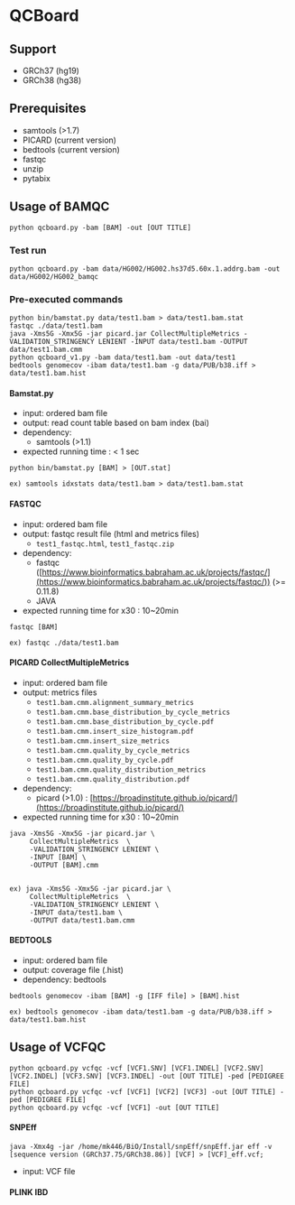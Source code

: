 # QCBoard


## Support
* GRCh37 (hg19)
* GRCh38 (hg38)

## Prerequisites
* samtools (>1.7)
* PICARD (current version)
* bedtools (current version)
* fastqc
* unzip
* pytabix


<!--## Installation
```
pip install qcboard
```
-->
## Usage of BAMQC
```
python qcboard.py -bam [BAM] -out [OUT TITLE]
```

### Test run
```
python qcboard.py -bam data/HG002/HG002.hs37d5.60x.1.addrg.bam -out data/HG002/HG002_bamqc
```


### Pre-executed commands
```
python bin/bamstat.py data/test1.bam > data/test1.bam.stat
fastqc ./data/test1.bam
java -Xms5G -Xmx5G -jar picard.jar CollectMultipleMetrics -VALIDATION_STRINGENCY LENIENT -INPUT data/test1.bam -OUTPUT data/test1.bam.cmm
python qcboard_v1.py -bam data/test1.bam -out data/test1
bedtools genomecov -ibam data/test1.bam -g data/PUB/b38.iff > data/test1.bam.hist
```

#### Bamstat.py

* input: ordered bam file
* output: read count table based on bam index (bai)
* dependency:
	* samtools (>1.1)
* expected running time : < 1 sec

```
python bin/bamstat.py [BAM] > [OUT.stat]

ex) samtools idxstats data/test1.bam > data/test1.bam.stat
```


<!--#### Samtools idxstat

* input: ordered bam file
* output: read count table based on bam index (bai)
* dependency:
	* samtools (>1.1)
* expected running time : < 1 sec

```
samtools idxstats [BAM] > [OUT.stat]

ex) samtools idxstats data/test1.bam > data/test1.bam.samtools.idxstats
```-->


#### FASTQC

* input: ordered bam file
* output: fastqc result file (html and metrics files)
	* `test1_fastqc.html`, `test1_fastqc.zip`
* dependency:
	* fastqc ([https://www.bioinformatics.babraham.ac.uk/projects/fastqc/](https://www.bioinformatics.babraham.ac.uk/projects/fastqc/)) (>= 0.11.8)
	* JAVA
* expected running time for x30 : 10~20min

```
fastqc [BAM]

ex) fastqc ./data/test1.bam
```

#### PICARD CollectMultipleMetrics

* input: ordered bam file
* output: metrics files
	* `test1.bam.cmm.alignment_summary_metrics`
	* `test1.bam.cmm.base_distribution_by_cycle_metrics`
	* `test1.bam.cmm.base_distribution_by_cycle.pdf`
	* `test1.bam.cmm.insert_size_histogram.pdf`
	* `test1.bam.cmm.insert_size_metrics`
	* `test1.bam.cmm.quality_by_cycle_metrics`
	* `test1.bam.cmm.quality_by_cycle.pdf`
	* `test1.bam.cmm.quality_distribution_metrics`
	* `test1.bam.cmm.quality_distribution.pdf`
* dependency:
	* picard (>1.0) : [https://broadinstitute.github.io/picard/](https://broadinstitute.github.io/picard/)
* expected running time for x30 : 10~20min

```
java -Xms5G -Xmx5G -jar picard.jar \
     CollectMultipleMetrics  \
     -VALIDATION_STRINGENCY LENIENT \
     -INPUT [BAM] \
     -OUTPUT [BAM].cmm


ex) java -Xms5G -Xmx5G -jar picard.jar \
     CollectMultipleMetrics  \
     -VALIDATION_STRINGENCY LENIENT \
     -INPUT data/test1.bam \
     -OUTPUT data/test1.bam.cmm
```



#### BEDTOOLS
* input: ordered bam file
* output: coverage file (.hist)
* dependency: bedtools

```
bedtools genomecov -ibam [BAM] -g [IFF file] > [BAM].hist

ex) bedtools genomecov -ibam data/test1.bam -g data/PUB/b38.iff > data/test1.bam.hist
```


<!--

```
qcboard -bam [BAM] -out [OUT]
	-cmm [CMM]
	-fastqc [FASTQC]
```

-->
<!--### For VCF QC
```
qcboard -vcf [VCF] -out [OUT]
```
-->





## Usage of VCFQC
```
python qcboard.py vcfqc -vcf [VCF1.SNV] [VCF1.INDEL] [VCF2.SNV] [VCF2.INDEL] [VCF3.SNV] [VCF3.INDEL] -out [OUT TITLE] -ped [PEDIGREE FILE]
python qcboard.py vcfqc -vcf [VCF1] [VCF2] [VCF3] -out [OUT TITLE] -ped [PEDIGREE FILE]
python qcboard.py vcfqc -vcf [VCF1] -out [OUT TITLE]
```


#### SNPEff
```
java -Xmx4g -jar /home/mk446/BiO/Install/snpEff/snpEff.jar eff -v [sequence version (GRCh37.75/GRCh38.86)] [VCF] > [VCF]_eff.vcf;
```
* input: VCF file


#### PLINK IBD
```

```
